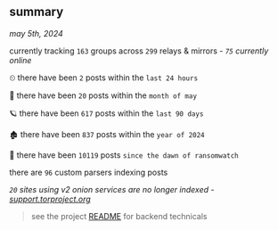 
## summary
_may 5th, 2024_

currently tracking `163` groups across `299` relays & mirrors - _`75` currently online_

⏲ there have been `2` posts within the `last 24 hours`

🦈 there have been `20` posts within the `month of may`

🪐 there have been `617` posts within the `last 90 days`

🏚 there have been `837` posts within the `year of 2024`

🦕 there have been `10119` posts `since the dawn of ransomwatch`

there are `96` custom parsers indexing posts

_`20` sites using v2 onion services are no longer indexed - [support.torproject.org](https://support.torproject.org/onionservices/v2-deprecation/)_

> see the project [README](https://github.com/joshhighet/ransomwatch#ransomwatch--) for backend technicals
